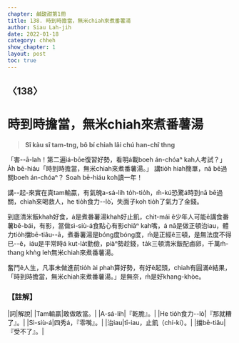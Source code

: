 ```yaml
---
chapter: 鹹酸甜第1冊
title: 138. 時到時擔當，無米chiah來煮番薯湯
author: Siau Lah-jih
date: 2022-01-18
category: chheh
show_chapter: 1
layout: post
toc: true
---
```

  
## 〈138〉
# 時到時擔當，無米chiah來煮番薯湯
>**Sî kàu sî tam-tng, bô bí chiah lâi chú han-chî thng**

「害--ā-lah！第二遍iá-bōe復習好勢，看明á載boeh án-chóaⁿ kah人考試？」
A̍h bē-hiáu「時到時擔當，無米chiah來煮番薯湯。」
講tio̍h hiah簡單，nā bē過關boeh án-chóaⁿ？
Soah bē-hiáu koh讀一年！

講--起-來實在真tam輸贏，有氣魄a-sá-lih to̍h-tio̍h，m̄-kú恐驚á時到nā bē過關，chiah來喝救人，he tio̍h食力--lò͘，失面子koh tio̍h了氣力了金錢。

到底清米飯khah好食，á是煮番薯湯khah好止飢，chit-mái ê少年人可能ē講食番薯bē-bái，有影，當做sì-siù-á食點心有影chiâⁿ kah嘴，á nā是做正頓治iau，體力tio̍h擋bē-tiâu--ā，煮番薯湯是bóng度bóng度，m̄是正經ê三頓，是無法度不得已--ê，iáu是平常時á kut-la̍t勤儉，piàⁿ勢趁錢，ta̍k三頓清米飯配鹵卵，千萬m̄-thang khǹg leh無米chiah來煮番薯湯。

奮鬥ê人生，凡事未做進前tio̍h ài phah算好勢，有好ê起頭，chiah有圓滿ê結果，「時到時擔當，無米chiah來煮番薯湯。」是無奈，m̄是好khang-khòe。

### 【註解】

|詞|解說|
|Tam輸贏|敢做敢當。|
|A-sá-lih|『乾脆』。|
|He tio̍h食力--lò͘|『那就糟了』。|
|Sì-siù-á|四秀á，『零嘴』。|
|治iau|tī-iau，止飢（chí-ki）。|
|擋bē-tiâu|『受不了』。|
